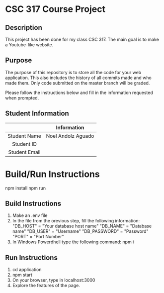 # CSC 317 Course Project

## Description

This project has been done for my class CSC 317. The main goal is to make a Youtube-like website.


## Purpose

The purpose of this repository is to store all the code for your web application. This also includes the history of all commits made and who made them. Only code submitted on the master branch will be graded.

Please follow the instructions below and fill in the information requested when prompted.

## Student Information

|               |      Information       |
|:-------------:|:----------------------:|
| Student Name  |   Noel Andolz Aguado   |
| Student ID    |                        |
| Student Email |                        |



# Build/Run Instructions
npm install npm run
## Build Instructions
1. Make an .env file
2. In the file from the orevious step, fill the following information: "DB_HOST" = "Your database host name"
"DB_NAME" = "Database name"
"DB_USER" = "Username"
"DB_PASSWORD" = "Password"
"PORT" = "Port Number"
3. In Windows Powerdhell type the following command:
npm i


## Run Instructions
1. cd application
2. npm start
3. On your browser, type in localhost:3000
4. Explore the features of the page.
